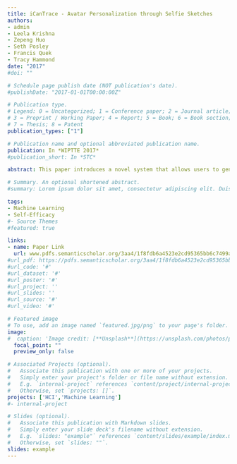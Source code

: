 ```yaml
---
title: iCanTrace - Avatar Personalization through Selfie Sketches
authors:
- admin
- Leela Krishna
- Zepeng Huo
- Seth Posley
- Francis Quek
- Tracy Hammond
date: "2017"
#doi: ""

# Schedule page publish date (NOT publication's date).
#publishDate: "2017-01-01T00:00:00Z"

# Publication type.
# Legend: 0 = Uncategorized; 1 = Conference paper; 2 = Journal article;
# 3 = Preprint / Working Paper; 4 = Report; 5 = Book; 6 = Book section;
# 7 = Thesis; 8 = Patent
publication_types: ["1"]

# Publication name and optional abbreviated publication name.
publication: In *WIPTTE 2017*
#publication_short: In *STC*

abstract: This paper introduces a novel system that allows users to generate customized cartoon avatars through a sketching interface. The rise of social media and personalized gaming has given a need for personalized virtual appearances. Avatars, self-curated and customized images to represent oneself, have become a common means of expressing oneself in these new media. Avatar creation platforms face the challenge of granting user significant control over the avatar creation, and the challenge of encumbering the user with too many choices in their avatar customization. This paper demonstrates a sketch-guided avatar customization system and its potential to simplify the avatar creation process.

# Summary. An optional shortened abstract.
#summary: Lorem ipsum dolor sit amet, consectetur adipiscing elit. Duis posuere tellus ac convallis placerat. Proin tincidunt magna sed ex sollicitudin condimentum.

tags:
- Machine Learning
- Self-Efficacy
#- Source Themes
#featured: true

links:
- name: Paper Link
  url: www.pdfs.semanticscholar.org/3aa4/1f8fdb6a4523e2cd95365bb6c7499ad29708.pdf
#url_pdf: https://pdfs.semanticscholar.org/3aa4/1f8fdb6a4523e2cd95365bb6c7499ad29708.pdf
#url_code: '#'
#url_dataset: '#'
#url_poster: '#'
#url_project: ''
#url_slides: ''
#url_source: '#'
#url_video: '#'

# Featured image
# To use, add an image named `featured.jpg/png` to your page's folder. 
image:
#  caption: 'Image credit: [**Unsplash**](https://unsplash.com/photos/pLCdAaMFLTE)'
  focal_point: ""
  preview_only: false

# Associated Projects (optional).
#   Associate this publication with one or more of your projects.
#   Simply enter your project's folder or file name without extension.
#   E.g. `internal-project` references `content/project/internal-project/index.md`.
#   Otherwise, set `projects: []`.
projects: ['HCI','Machine Learning']
#- internal-project

# Slides (optional).
#   Associate this publication with Markdown slides.
#   Simply enter your slide deck's filename without extension.
#   E.g. `slides: "example"` references `content/slides/example/index.md`.
#   Otherwise, set `slides: ""`.
slides: example
---
```


